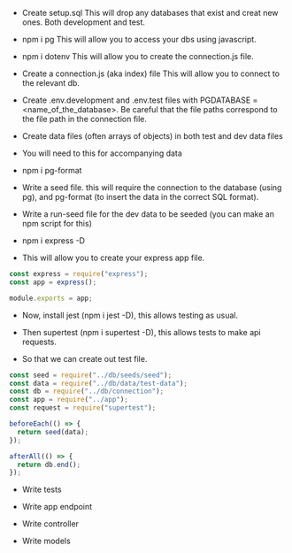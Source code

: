 - Create setup.sql
  This will drop any databases that exist and creat new ones. Both development and test.

- npm i pg
  This will allow you to access your dbs using javascript.

- npm i dotenv
  This will allow you to create the connection.js file.

- Create a connection.js (aka index) file
  This will allow you to connect to the relevant db.

- Create .env.development and .env.test files with PGDATABASE = <name_of_the_database>.
  Be careful that the file paths correspond to the file path in the connection file.

- Create data files (often arrays of objects) in both test and dev data files

- You will need to this for accompanying data

- npm i pg-format

- Write a seed file. this will require the connection to the database (using pg), and pg-format (to insert the data in the correct SQL format).

- Write a run-seed file for the dev data to be seeded (you can make an npm script for this)

- npm i express -D

- This will allow you to create your express app file.

```js
const express = require("express");
const app = express();

module.exports = app;
```

- Now, install jest (npm i jest -D), this allows testing as usual.

- Then supertest (npm i supertest -D), this allows tests to make api requests.

- So that we can create out test file.

```js
const seed = require("../db/seeds/seed");
const data = require("../db/data/test-data");
const db = require("../db/connection");
const app = require("../app");
const request = require("supertest");

beforeEach(() => {
  return seed(data);
});

afterAll(() => {
  return db.end();
});
```

- Write tests

- Write app endpoint

- Write controller

- Write models

